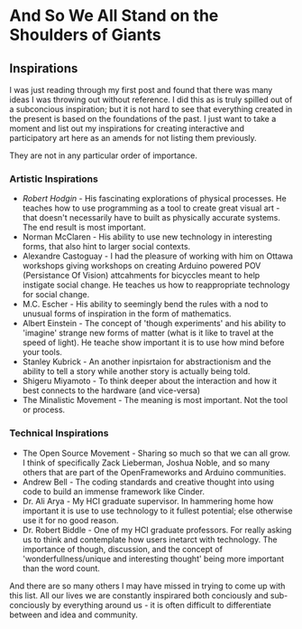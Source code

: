 # And So We All Stand on the Shoulders of Giants #

## Inspirations ##

I was just reading through my first post and found that there was many ideas I was throwing out without reference. I did this as is truly spilled out of a subconcious inspiration; but it is not hard to see that everything created in the present is based on the foundations of the past. I just want to take a moment and list out my inspirations for creating interactive and participatory art here as an amends for not listing them previously.

They are not in any particular order of importance.

### Artistic Inspirations ###
- _Robert Hodgin_ - His fascinating explorations of physical processes. He teaches how to use programming as a tool to create great visual art - that doesn't necessarily have to built as physically accurate systems. The end result is most important.
- Norman McClaren - His ability to use new technology in interesting forms, that also hint to larger social contexts.
- Alexandre Castoguay - I had the pleasure of working with him on Ottawa workshops giving workshops on creating Arduino powered POV (Persistance Of Vision) attcahments for bicyccles meant to help instigate social change. He teaches us how to reappropriate technology for social change.
- M.C. Escher - His ability to seemingly bend the rules with a nod to unusual forms of inspiration in the form of mathematics.
- Albert Einstein - The concept of 'though experiments' and his ability to 'imagine' strange new forms of matter (what is it like to travel at the speed of light). He teache show important it is to use how mind before your tools.
- Stanley Kubrick - An another inpisrtaion for abstractionism and the ability to tell a story while another story is actually being told.
- Shigeru Miyamoto - To think deeper about the interaction and how it best connects to the hardware (and vice-versa)
- The Minalistic Movement - The meaning is most important. Not the tool or process.

### Technical Inspirations ###
- The Open Source Movement - Sharing so much so that we can all grow. I think of specifically Zack Lieberman, Joshua Noble, and so many others that are part of the OpenFrameworks and Arduino communities.
- Andrew Bell - The coding standards and creative thought into using code to build an immense framework like Cinder.
- Dr. Ali Arya - My HCI graduate supervisor. In hammering home how important it is use to use technology to it fullest potential; else otherwise use it for no good reason.
- Dr. Robert Biddle - One of my HCI graduate professors. For really asking us to think and contemplate how users inetarct with technology. The importance of though, discussion, and the concept of 'wonderfullness/unique and interesting thought' being more important than the word count.

And there are so many others I may have missed in trying to come up with this list. All our lives we are constantly inspirared both conciously and sub-conciously by everything around us - it is often difficult to differentiate between and idea and community. 


